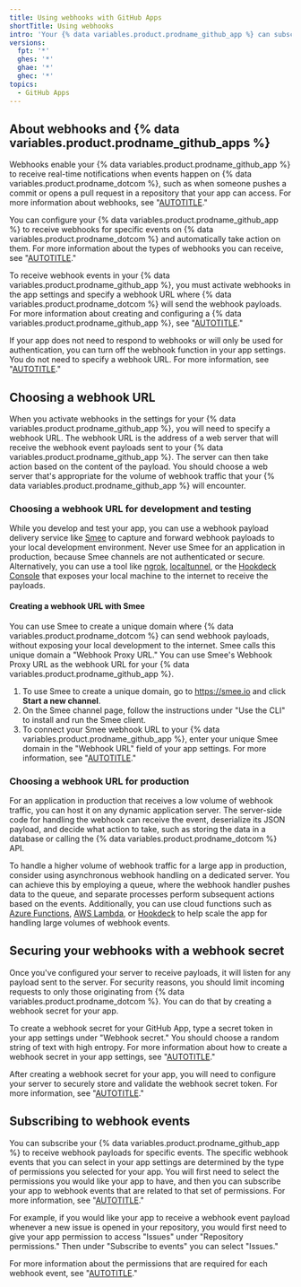 ```yaml
---
title: Using webhooks with GitHub Apps
shortTitle: Using webhooks
intro: 'Your {% data variables.product.prodname_github_app %} can subscribe to webhook events to receive notifications whenever certain activity occurs.'
versions:
  fpt: '*'
  ghes: '*'
  ghae: '*'
  ghec: '*'
topics:
  - GitHub Apps
---
```


## About webhooks and {% data variables.product.prodname_github_apps %}

Webhooks enable your {% data variables.product.prodname_github_app %} to receive real-time notifications when events happen on {% data variables.product.prodname_dotcom %}, such as when someone pushes a commit or opens a pull request in a repository that your app can access. For more information about webhooks, see "[AUTOTITLE](/webhooks-and-events/webhooks/about-webhooks)."

You can configure your {% data variables.product.prodname_github_app %} to receive webhooks for specific events on {% data variables.product.prodname_dotcom %} and automatically take action on them. For more information about the types of webhooks you can receive, see "[AUTOTITLE](/webhooks-and-events/webhooks/webhook-events-and-payloads)."

To receive webhook events in your {% data variables.product.prodname_github_app %}, you must activate webhooks in the app settings and specify a webhook URL where {% data variables.product.prodname_dotcom %} will send the webhook payloads. For more information about creating and configuring a {% data variables.product.prodname_github_app %}, see "[AUTOTITLE](/apps/creating-github-apps/creating-github-apps/creating-a-github-app)."

If your app does not need to respond to webhooks or will only be used for authentication, you can turn off the webhook function in your app settings. You do not need to specify a webhook URL. For more information, see "[AUTOTITLE](/apps/creating-github-apps/creating-github-apps/creating-a-github-app)."

## Choosing a webhook URL

When you activate webhooks in the settings for your {% data variables.product.prodname_github_app %}, you will need to specify a webhook URL. The webhook URL is the address of a web server that will receive the webhook event payloads sent to your {% data variables.product.prodname_github_app %}. The server can then take action based on the content of the payload. You should choose a web server that's appropriate for the volume of webhook traffic that your {% data variables.product.prodname_github_app %} will encounter.

### Choosing a webhook URL for development and testing

While you develop and test your app, you can use a webhook payload delivery service like [Smee](https://smee.io/) to capture and forward webhook payloads to your local development environment. Never use Smee for an application in production, because Smee channels are not authenticated or secure. Alternatively, you can use a tool like [ngrok](https://dashboard.ngrok.com/get-started), [localtunnel](https://localtunnel.github.io/www/), or the [Hookdeck Console](https://console.hookdeck.com?provider=github) that exposes your local machine to the internet to receive the payloads.

#### Creating a webhook URL with Smee

You can use Smee to create a unique domain where {% data variables.product.prodname_dotcom %} can send webhook payloads, without exposing your local development to the internet. Smee calls this unique domain a "Webhook Proxy URL." You can use Smee's Webhook Proxy URL as the webhook URL for your {% data variables.product.prodname_github_app %}.

1. To use Smee to create a unique domain, go to https://smee.io and click **Start a new channel**.
1. On the Smee channel page, follow the instructions under "Use the CLI" to install and run the Smee client.
1. To connect your Smee webhook URL to your {% data variables.product.prodname_github_app %}, enter your unique Smee domain in the "Webhook URL" field of your app settings. For more information, see "[AUTOTITLE](/apps/creating-github-apps/creating-github-apps/creating-a-github-app)."

### Choosing a webhook URL for production

For an application in production that receives a low volume of webhook traffic, you can host it on any dynamic application server. The server-side code for handling the webhook can receive the event, deserialize its JSON payload, and decide what action to take, such as storing the data in a database or calling the {% data variables.product.prodname_dotcom %} API.

To handle a higher volume of webhook traffic for a large app in production, consider using asynchronous webhook handling on a dedicated server. You can achieve this by employing a queue, where the webhook handler pushes data to the queue, and separate processes perform subsequent actions based on the events. Additionally, you can use cloud functions such as [Azure Functions](https://azure.microsoft.com/en-us/products/functions/), [AWS Lambda](https://aws.amazon.com/lambda/), or [Hookdeck](https://hookdeck.com) to help scale the app for handling large volumes of webhook events.

## Securing your webhooks with a webhook secret

Once you've configured your server to receive payloads, it will listen for any payload sent to the server. For security reasons, you should limit incoming requests to only those originating from {% data variables.product.prodname_dotcom %}. You can do that by creating a webhook secret for your app.

To create a webhook secret for your GitHub App, type a secret token in your app settings under "Webhook secret." You should choose a random string of text with high entropy. For more information about how to create a webhook secret in your app settings, see "[AUTOTITLE](/apps/creating-github-apps/creating-github-apps/creating-a-github-app)."

After creating a webhook secret for your app, you will need to configure your server to securely store and validate the webhook secret token. For more information, see "[AUTOTITLE](/webhooks-and-events/webhooks/securing-your-webhooks)."

## Subscribing to webhook events

You can subscribe your {% data variables.product.prodname_github_app %} to receive webhook payloads for specific events. The specific webhook events that you can select in your app settings are determined by the type of permissions you selected for your app. You will first need to select the permissions you would like your app to have, and then you can subscribe your app to webhook events that are related to that set of permissions. For more information, see "[AUTOTITLE](/apps/creating-github-apps/creating-github-apps/choosing-permissions-for-a-github-app)."

For example, if you would like your app to receive a webhook event payload whenever a new issue is opened in your repository, you would first need to give your app permission to access "Issues" under "Repository permissions." Then under "Subscribe to events" you can select "Issues."

For more information about the permissions that are required for each webhook event, see "[AUTOTITLE](/webhooks-and-events/webhooks/webhook-events-and-payloads)."
